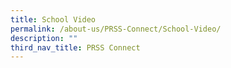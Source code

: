 ```yaml
---
title: School Video
permalink: /about-us/PRSS-Connect/School-Video/
description: ""
third_nav_title: PRSS Connect
---
```

